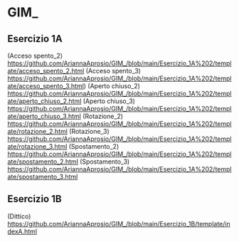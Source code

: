 # GIM_

## Esercizio 1A
(Acceso spento_2) https://github.com/AriannaAprosio/GIM_/blob/main/Esercizio_1A%202/template/acceso_spento_2.html
(Acceso spento_3) https://github.com/AriannaAprosio/GIM_/blob/main/Esercizio_1A%202/template/acceso_spento_3.html)
(Aperto chiuso_2) https://github.com/AriannaAprosio/GIM_/blob/main/Esercizio_1A%202/template/aperto_chiuso_2.html
(Aperto chiuso_3) https://github.com/AriannaAprosio/GIM_/blob/main/Esercizio_1A%202/template/aperto_chiuso_3.html
(Rotazione_2)     https://github.com/AriannaAprosio/GIM_/blob/main/Esercizio_1A%202/template/rotazione_2.html 
(Rotazione_3)     https://github.com/AriannaAprosio/GIM_/blob/main/Esercizio_1A%202/template/rotazione_3.html
(Spostamento_2)   https://github.com/AriannaAprosio/GIM_/blob/main/Esercizio_1A%202/template/spostamento_2.html
(Spostamento_3)   https://github.com/AriannaAprosio/GIM_/blob/main/Esercizio_1A%202/template/spostamento_3.html
## Esercizio 1B
(Dittico)         https://github.com/AriannaAprosio/GIM_/blob/main/Esercizio_1B/template/indexA.html
